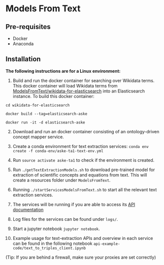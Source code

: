 # Models From Text #

## Pre-requisites ##
* Docker
* Anaconda

## Installation ##
**The following instructions are for a Linux environment:**

1. Build and run the docker container for searching over Wikidata terms. This docker container will load Wikidata terms from [ModelsFromText/wikidata-for-elasticsearch](https://github.com/GEGlobalResearch/DARPA-ASKE-TA1/blob/development_text_extraction/ModelsFromText/wikidata-for-elasticsearch/all-terms-wikidata.json) into an Elasticsearch instance. To build this docker container:
```
cd wikidata-for-elasticsearch

docker build --tag=elasticsearch-aske

docker run -it -d elasticsearch-aske
```

2. Download and run an docker container consisting of an ontology-driven concept mapper service.

3. Create a conda environment for text extraction services: `conda env create -f conda-env/aske-ta1-text-env.yml`

4. Run `source activate aske-ta1` to check if the environment is created.

5. Run `./getTextExtractionModels.sh` to download pre-trained model for extraction of scientific concepts and equations from text. This will create a resources folder under `ModelsFromText`.

5. Running `./startServicesModelsFromText.sh` to start all the relevant text extraction services.

6. The services will be running if you are able to access its [API documentation](http://localhost:4200/darpa/aske/ui/)

7. Log files for the services can be found under `logs/`.

8. Start a jupyter notebook `jupyter notebook`.

9. Example usage for text-extraction APIs and overview in each service can be found in the following notebook `api-example-code/text_to_triples_client.ipynb` 

(Tip: If you are behind a firewall, make sure your proxies are set correctly)
